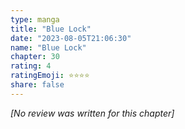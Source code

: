 ```yaml
---
type: manga
title: "Blue Lock"
date: "2023-08-05T21:06:30"
name: "Blue Lock"
chapter: 30
rating: 4
ratingEmoji: ⭐️⭐️⭐️⭐️
share: false
---
```


_[No review was written for this chapter]_
